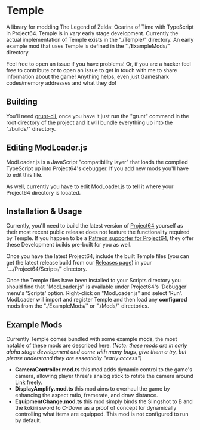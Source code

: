 # Temple
A library for modding The Legend of Zelda: Ocarina of Time with TypeScript in Project64. Temple is in _very_ early stage development. Currently the actual implementation of Temple exists in the "./Temple/" directory. An early example mod that uses Temple is defined in the "./ExampleMods/" directory.

Feel free to open an issue if you have problems! Or, if you are a hacker feel free to contribute or to open an issue to get in touch with me to share information about the game! Anything helps, even just Gameshark codes/memory addresses and what they do!

## Building
You'll need [grunt-cli](https://github.com/gruntjs/grunt-cli), once you have it just run the "grunt" command in the root directory of the project and it will bundle everything up into the "./builds/" directory.

## Editing ModLoader.js
ModLoader.js is a JavaScript "compatibility layer" that loads the compiled TypeScript up into Project64's debugger. If you add new mods you'll have to edit this file.

As well, currently you have to edit ModLoader.js to tell it where your Project64 directory is located.

## Installation & Usage
Currently, you'll need to build the latest version of [Project64](https://github.com/project64/project64) yourself as their most recent public release does not feature the functionality required by Temple. If you happen to be a [Patreon supporter for Project64](https://www.pj64-emu.com/nightly-builds), they offer these Development builds pre-built for you as well.

Once you have the latest Project64, include the built Temple files (you can get the latest release build from our [Releases page](https://github.com/AWBuchanan7/Temple/releases)) in your ".../Project64/Scripts/" directory.

Once the Temple files have been installed to your Scripts directory you should find that "ModLoader.js" is available under Project64's 'Debugger' menu's 'Scripts' option. Right-click on "ModLoader.js" and select 'Run'. ModLoader will import and register Temple and then load any __configured__ mods from the "./ExampleMods/" or "./Mods/" directories.

## Example Mods
Currently Temple comes bundled with some example mods, the most notable of these mods are described here. _(Note: these mods are in early alpha stage development and come with many bugs, give them a try, but please understand they are essentially "early access")_

 * __CameraController.mod.ts__ this mod adds dynamic control to the game's camera, allowing player three's analog stick to rotate the camera around Link freely.
 * __DisplayAmplify.mod.ts__ this mod aims to overhaul the game by enhancing the aspect ratio, framerate, and draw distance.
 * __EquipmentChange.mod.ts__ this mod simply binds the Slingshot to B and the kokiri sword to C-Down as a proof of concept for dynamically controlling what items are equipped. This mod is not configured to run by default. 
